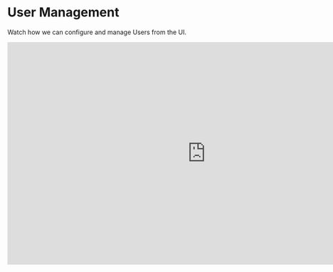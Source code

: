 # User Management

Watch how we can configure and manage Users from the UI.

<center>
<iframe width="890" height="500" src="https://www.youtube.com/embed/O9lj4TAqldc?si=wOxzv26EzeI5pft1" title="YouTube video player" frameborder="0" allow="accelerometer; autoplay; clipboard-write; encrypted-media; gyroscope; picture-in-picture; web-share" allowfullscreen="allowfullscreen"
mozallowfullscreen="mozallowfullscreen"
msallowfullscreen="msallowfullscreen"
oallowfullscreen="oallowfullscreen"
webkitallowfullscreen="webkitallowfullscreen"></iframe>
</center>

